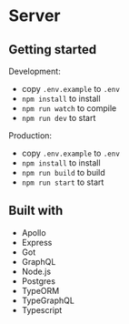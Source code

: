 # Server

## Getting started

Development:
- copy ```.env.example``` to ```.env```
-  ```npm install``` to install
-  ```npm run watch``` to compile
- ```npm run dev``` to start

Production:
- copy ```.env.example``` to ```.env```
-  ```npm install``` to install
-  ```npm run build``` to build
-  ```npm run start``` to start


## Built with
- Apollo
- Express
- Got
- GraphQL
- Node.js
- Postgres
- TypeORM
- TypeGraphQL
- Typescript
